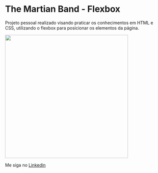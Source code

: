 ﻿# The Martian Band - Flexbox

Projeto pessoal realizado visando praticar os conhecimentos em HTML e CSS, utilizando o flexbox para posicionar os elementos da página.

<img src="./github/tmbflexbox.gif" width="400">

Me siga no <a href="https://www.linkedin.com/in/jose-de-souza/">Linkedin</a>
